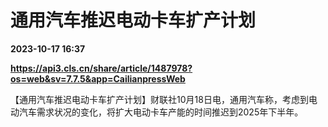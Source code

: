 # 通用汽车推迟电动卡车扩产计划

**2023-10-17 16:37**

**https://api3.cls.cn/share/article/1487978?os=web&sv=7.7.5&app=CailianpressWeb**

【通用汽车推迟电动卡车扩产计划】财联社10月18日电，通用汽车称，考虑到电动汽车需求状况的变化，将扩大电动卡车产能的时间推迟到2025年下半年。